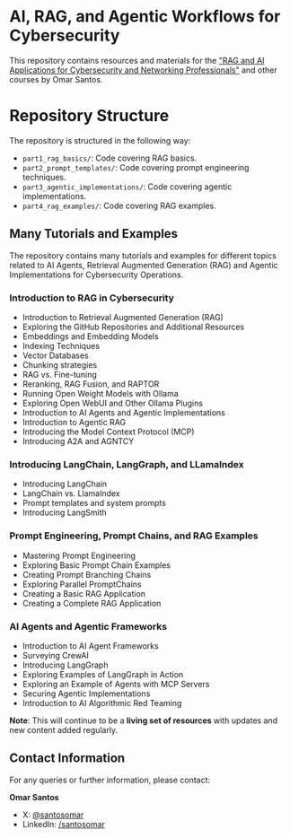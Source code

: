 # AI, RAG, and Agentic Workflows for Cybersecurity

This repository contains resources and materials for the ["RAG and AI Applications for Cybersecurity and Networking Professionals"](https://learning.oreilly.com/live-events/rag-and-ai-applications-for-cybersecurity-and-networking-professionals/0642572008474/0642572008473/) and other courses by Omar Santos.

# Repository Structure
The repository is structured in the following way:
- `part1_rag_basics/`: Code covering RAG basics.
- `part2_prompt_templates/`: Code covering prompt engineering techniques.
- `part3_agentic_implementations/`: Code covering agentic implementations.
- `part4_rag_examples/`: Code covering RAG examples.


## Many Tutorials and Examples
The repository contains many tutorials and examples for different topics related to AI Agents, Retrieval Augmented Generation (RAG) and Agentic Implementations for Cybersecurity Operations.

### Introduction to RAG in Cybersecurity
- Introduction to Retrieval Augmented Generation (RAG)
- Exploring the GitHub Repositories and Additional Resources
- Embeddings and Embedding Models
- Indexing Techniques
- Vector Databases
- Chunking strategies
- RAG vs. Fine-tuning
- Reranking, RAG Fusion, and RAPTOR
- Running Open Weight Models with Ollama
- Exploring Open WebUI and Other Ollama Plugins
- Introduction to AI Agents and Agentic Implementations
- Introduction to Agentic RAG
- Introducing the Model Context Protocol (MCP)
- Introducing A2A and AGNTCY

### Introducing LangChain, LangGraph, and LLamaIndex
- Introducing LangChain
- LangChain vs. LlamaIndex
- Prompt templates and system prompts
- Introducing LangSmith

### Prompt Engineering, Prompt Chains, and RAG Examples
- Mastering Prompt Engineering
- Exploring Basic Prompt Chain Examples 
- Creating Prompt Branching Chains 
- Exploring Parallel PromptChains 
- Creating a Basic RAG Application
- Creating a Complete RAG Application

### AI Agents and Agentic Frameworks
- Introduction to AI Agent Frameworks
- Surveying CrewAI
- Introducing LangGraph 
- Exploring Examples of LangGraph in Action 
- Exploring an Example of Agents with MCP Servers
- Securing Agentic Implementations
- Introduction to AI Algorithmic Red Teaming

**Note**: This will continue to be a **living set of resources** with updates and new content added regularly. 

## Contact Information

For any queries or further information, please contact:

**Omar Santos**
- X: [@santosomar](https://x.com/santosomar)
- LinkedIn: [/santosomar](https://www.linkedin.com/in/santosomar/)
